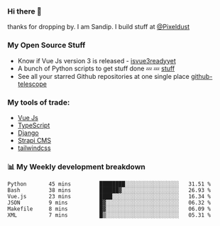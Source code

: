 ### Hi there 👋

thanks for dropping by.
I am Sandip. I build stuff at [@Pixeldust](github.com/pixeldust-in/)

###  **My Open Source Stuff**

 - Know if Vue Js version 3 is released -  [isvue3readyyet](https://github.com/sandiprb/isvue3readyyet)
 - A bunch of Python scripts to get stuff done 💤 💤 [stuff](https://github.com/sandiprb/stuff)
 - See all your starred Github repositories at one single place [github-telescope](https://github.com/sandiprb/github-telescope)



###  **My tools of trade:**
 - [Vue Js](https://github.com/vuejs/vue/)
 - [TypeScript](https://github.com/microsoft/TypeScript)
 - [Django](github.com/django/django)
 - [Strapi CMS](github.com/strapi/strapi)
 - [tailwindcss](https://github.com/tailwindlabs/tailwindcss)


###  📊 **My Weekly development breakdown**
<!--START_SECTION:waka-->

```text
Python       45 mins         ████████░░░░░░░░░░░░░░░░░   31.51 %
Bash         38 mins         ██████▓░░░░░░░░░░░░░░░░░░   26.93 %
Vue.js       23 mins         ████░░░░░░░░░░░░░░░░░░░░░   16.34 %
JSON         9 mins          █▓░░░░░░░░░░░░░░░░░░░░░░░   06.32 %
Makefile     8 mins          █▓░░░░░░░░░░░░░░░░░░░░░░░   06.09 %
XML          7 mins          █▒░░░░░░░░░░░░░░░░░░░░░░░   05.31 %
```

<!--END_SECTION:waka-->
